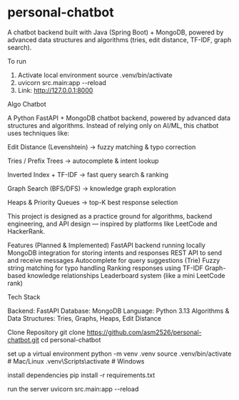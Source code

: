 # personal-chatbot
A chatbot backend built with Java (Spring Boot) + MongoDB, powered by advanced data structures and algorithms (tries, edit distance, TF-IDF, graph search).

To run
1. Activate local environment source .venv/bin/activate
2. uvicorn src.main:app --reload
3. Link: http://127.0.0.1:8000

Algo Chatbot

A Python FastAPI + MongoDB chatbot backend, powered by advanced data structures and algorithms.
Instead of relying only on AI/ML, this chatbot uses techniques like:

Edit Distance (Levenshtein) → fuzzy matching & typo correction

Tries / Prefix Trees → autocomplete & intent lookup

Inverted Index + TF-IDF → fast query search & ranking

Graph Search (BFS/DFS) → knowledge graph exploration

Heaps & Priority Queues → top-K best response selection

This project is designed as a practice ground for algorithms, backend engineering, and API design — inspired by platforms like LeetCode and HackerRank.

Features (Planned & Implemented)
FastAPI backend running locally
MongoDB integration for storing intents and responses
REST API to send and receive messages
Autocomplete for query suggestions (Trie)
Fuzzy string matching for typo handling
Ranking responses using TF-IDF
Graph-based knowledge relationships
Leaderboard system (like a mini LeetCode rank)

Tech Stack

Backend: FastAPI
Database: MongoDB
Language: Python 3.13
Algorithms & Data Structures: Tries, Graphs, Heaps, Edit Distance


Clone Repository
git clone https://github.com/asm2526/personal-chatbot.git
cd personal-chatbot

set up a virtual environment
python -m venv .venv
source .venv/bin/activate   # Mac/Linux
.venv\Scripts\activate      # Windows

install dependencies
pip install -r requirements.txt

run the server
uvicorn src.main:app --reload

